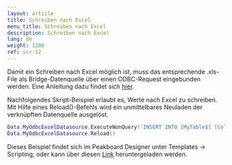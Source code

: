 ```yaml
---
layout: article
title: Schreiben nach Excel
menu_title: Schreiben nach Excel
description: Schreiben nach Excel
lang: de
weight: 1200
ref: scr-12
---
```


Damit ein Schreiben nach Excel möglich ist, muss das entsprechende .xls-File als Bridge-Datenquelle über einen ODBC-Request eingebunden werden. Eine Anleitung dazu findet sich [hier](/data_sources/31-de-ODBC-Excel.html).

Nachfolgendes Skript-Beispiel erlaubt es, Werte nach Excel zu schreiben. Mit Hilfe eines Reload()-Befehls wird ein unmittelbares Neuladen der verknüpften Datenquelle ausgelöst.

```lua
Data.MyOdbcExcelDatasource.ExecuteNonQuery('INSERT INTO [MyTable$] (Col1, [Col 2], [Col 3]) VALUES (15, 25, 35)')
Data.MyOdbcExcelDatasource.Reload()
```
Dieses Beispiel findet sich im Peakboard Designer unter Templates -> Scripting, oder kann über diesen [Link](https://github.com/Peakboard/CoolStuff/raw/master/Scripts/WritetoExcel/WritetoExcel.pbmx) heruntergeladen werden.